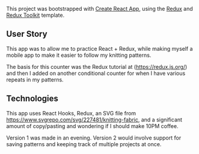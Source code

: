 This project was bootstrapped with [Create React App](https://github.com/facebook/create-react-app), using the [Redux](https://redux.js.org/) and [Redux Toolkit](https://redux-toolkit.js.org/) template.

## User Story

This app was to allow me to practice React + Redux, while making myself a mobile app to make it easier to follow my knitting patterns.

The basis for this counter was the Redux tutorial at (https://redux.js.org/) and then I added on another conditional counter for when I have various repeats in my patterns.

## Technologies

This app uses React Hooks, Redux, an SVG file from https://www.svgrepo.com/svg/227481/knitting-fabric, and a significant amount of copy/pasting and wondering if I should make 10PM coffee.

Version 1 was made in an evening. Version 2 would involve support for saving patterns and keeping track of multiple projects at once.
